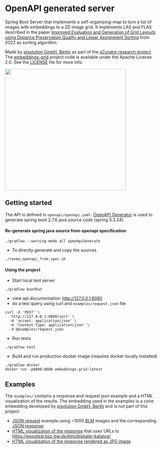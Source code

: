 # OpenAPI generated server

Spring Boot Server that implements a self-organizing-map to turn a list of images
with embeddings to a 2D image grid. It implements LAS and FLAS described in the paper [Improved Evaluation and Generation of Grid Layouts using Distance Preservation Quality and Linear Assignment Sorting](https://arxiv.org/abs/2205.04255v2) from 2022 as sorting algorithm.

Made by [pixolution GmbH, Berlin](https://pixolution.org) as part of the [xCurator research project](https://www.landesmuseum.de/digital/projekte-museum-der-zukunft/kuenstliche-intelligenz-museum/ki-pilotin-werden). The [embeddings-grid](https://github.com/pixolution/embeddings-grid) project code is available under the Apache License 2.0. See the [LICENSE](./LICENSE) file for more info.

<img src="./examples/BLM_sorted_color_shape.jpeg" width="400" height="400" />

## Getting started
The API is defined in `openapi/openapi.yaml`. [OpenAPI Generator](https://plugins.gradle.org/plugin/org.openapi.generator) is used to generate spring boot 2.7.6 java source code (spring 5.3.24).



#### Re-generate spring java source from openapi specification
```
./gradlew --warning-mode all openApiGenerate
```
* To directly generate and copy the sources
```
./renew_openapi_from_spec.sh
```

#### Using the project
* Start local test server
```
./gradlew bootRun
```

* view api documentation: http://127.0.0.1:8080
* do a test query using curl and `examples/request.json` file
```
curl -X 'POST' \
  'http://127.0.0.1:8080/sort' \
  -H 'accept: application/json' \
  -H 'Content-Type: application/json' \
  -d @examples/request.json
```

* Run tests
```
./gradlew test
```

* Build and run production docker image (requires docker locally installed)
```
./gradlew docker
docker run -p8080:8080 embeddings-grid:latest
```

## Examples
The `examples/` contains a response and request json example and a HTML visualization of the results. The embedding used in the examples is a color embedding developed by [pixolution GmbH, Berlin](https://pixolution.org) and is not part of this project.
 * [JSON request](./examples/response.json) example using ~1000 [BLM](https://www.landesmuseum.de/digital) images and the corresponding [JSON response](./examples/request.json)
 * [HTML visualization of the response](./examples/html_urls/BLM_sorted_color_shape.html) that uses URLs to https://expotest.bsz-bw.de/blm/digitaler-katalog/
 * [HTML visualization of the response rendered as JPG image](./examples/BLM_sorted_color_shape.jpeg)
